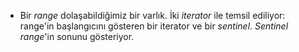 * Bir _range_ dolaşabildiğimiz bir varlık. İki _iterator_ ile temsil ediliyor: range'in başlangıcını gösteren bir iterator ve bir _sentinel_. 
_Sentinel_ _range_'in sonunu gösteriyor.
